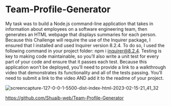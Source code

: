 # Team-Profile-Generator
My task was to build a Node.js command-line application that takes in information about employees on a software engineering team, then generates an HTML webpage that displays summaries for each person.
Because this Challenge will require the use of the Inquirer package, I ensured that I installed and used Inquirer version 8.2.4. To do so, I used the following command in your project folder: npm i inquirer@8.2.4.
Testing is key to making code maintainable, so you’ll also write a unit test for every part of your code and ensure that it passes each test.
Because this application won’t be deployed, you’ll need to provide a link to a walkthrough video that demonstrates its functionality and all of the tests passing. You’ll need to submit a link to the video AND add it to the readme of your project.

![screencapture-127-0-0-1-5500-dist-index-html-2023-02-15-21_41_32](https://user-images.githubusercontent.com/72218203/219175219-0fdcb5cb-aca6-4b63-b6cd-b040c5d0992d.png)

https://github.com/Shuaib-web/Team-Profile-Generator 
